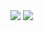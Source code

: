 <a href=&quothttps://github.com/netblag&quot>
<img align=&quotcenter&quot src=&quothttps://github-readme-stats.vercel.app/api?username=netblag&show_icons=true&count_private=true&include_all_commits=true&quot /></a>

<a href=&quothttps://github.com/netblag&quot>
<img align=&quotcenter&quot src=&quothttps://github-readme-stats.vercel.app/api/top-langs/?username=netblag&quot />
</a>

